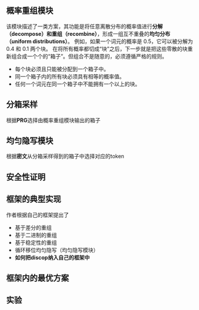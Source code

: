 ## 概率重组模块
该模块描述了一类方案，其功能是将任意离散分布的概率值进行**分解（decompose）**和**重组（recombine）**，形成一组互不重叠的**均匀分布（uniform distributions）**。
例如，如果一个词元的概率是 0.5，它可以被分解为 0.4 和 0.1 两个块。
在将所有概率都切成“块”之后，下一步就是把这些零散的块重新组合成一个个的“箱子”。但组合不是随意的，必须遵循严格的规则。
- 每个块必须且只能被分配到一个箱子中。
- 同一个箱子内的所有块必须具有相等的概率值。
- 任何一个词元在同一个箱子中不能拥有一个以上的块。
## 分箱采样
根据**PRG**选择由概率重组模块输出的箱子
## 均匀隐写模块
根据**密文**从分箱采样得到的箱子中选择对应的token
## 安全性证明

## 框架的典型实现
作者根据自己的框架提出了
- 基于差分的重组
- 基于二进制的重组
- 基于稳定性的重组
- 循环移位均匀隐写（均匀隐写模块）
- **如何把discop纳入自己的框架中**
## 框架内的最优方案
## 实验



